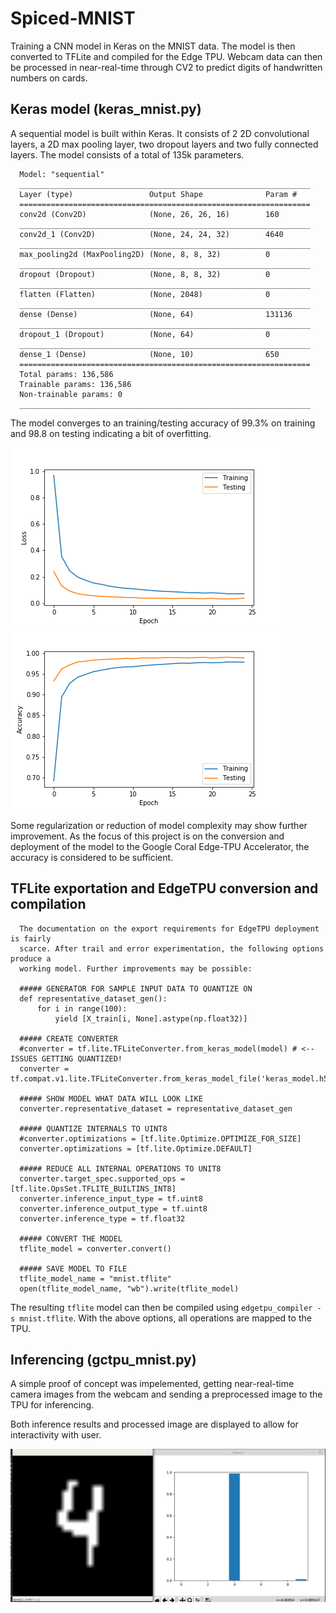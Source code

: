 # Spiced-MNIST

Training a CNN model in Keras on the MNIST data. The model is then converted to
TFLite and compiled for the Edge TPU. Webcam data can then be processed in
near-real-time through CV2 to predict digits of handwritten numbers on cards.

## Keras model (keras_mnist.py)

A sequential model is built within Keras. It consists of 2 2D convolutional
layers, a 2D max pooling layer, two dropout layers and two fully connected
layers. The model consists of a total of 135k parameters.

      Model: "sequential"
      _________________________________________________________________
      Layer (type)                 Output Shape              Param #   
      =================================================================
      conv2d (Conv2D)              (None, 26, 26, 16)        160       
      _________________________________________________________________
      conv2d_1 (Conv2D)            (None, 24, 24, 32)        4640      
      _________________________________________________________________
      max_pooling2d (MaxPooling2D) (None, 8, 8, 32)          0         
      _________________________________________________________________
      dropout (Dropout)            (None, 8, 8, 32)          0         
      _________________________________________________________________
      flatten (Flatten)            (None, 2048)              0         
      _________________________________________________________________
      dense (Dense)                (None, 64)                131136    
      _________________________________________________________________
      dropout_1 (Dropout)          (None, 64)                0         
      _________________________________________________________________
      dense_1 (Dense)              (None, 10)                650       
      =================================================================
      Total params: 136,586
      Trainable params: 136,586
      Non-trainable params: 0
      _________________________________________________________________

The model converges to an training/testing accuracy of 99.3% on training and 98.8 on testing indicating a bit
of overfitting.

![Loss History](loss-history.png "Loss History") ![Accuracy History](accuracy-history.png "Accuracy History")

Some regularization or reduction of model complexity may show
further improvement. As the focus of this project is on the conversion and
deployment of the model to the Google Coral Edge-TPU Accelerator, the accuracy
is considered to be sufficient.

## TFLite exportation and EdgeTPU conversion and compilation

      The documentation on the export requirements for EdgeTPU deployment is fairly
      scarce. After trail and error experimentation, the following options produce a
      working model. Further improvements may be possible:

      ##### GENERATOR FOR SAMPLE INPUT DATA TO QUANTIZE ON
      def representative_dataset_gen():
          for i in range(100):
              yield [X_train[i, None].astype(np.float32)]

      ##### CREATE CONVERTER
      #converter = tf.lite.TFLiteConverter.from_keras_model(model) # <-- ISSUES GETTING QUANTIZED!
      converter = tf.compat.v1.lite.TFLiteConverter.from_keras_model_file('keras_model.h5')

      ##### SHOW MODEL WHAT DATA WILL LOOK LIKE
      converter.representative_dataset = representative_dataset_gen

      ##### QUANTIZE INTERNALS TO UINT8
      #converter.optimizations = [tf.lite.Optimize.OPTIMIZE_FOR_SIZE]
      converter.optimizations = [tf.lite.Optimize.DEFAULT]

      ##### REDUCE ALL INTERNAL OPERATIONS TO UNIT8
      converter.target_spec.supported_ops = [tf.lite.OpsSet.TFLITE_BUILTINS_INT8]
      converter.inference_input_type = tf.uint8
      converter.inference_output_type = tf.uint8
      converter.inference_type = tf.float32

      ##### CONVERT THE MODEL
      tflite_model = converter.convert()

      ##### SAVE MODEL TO FILE
      tflite_model_name = "mnist.tflite"
      open(tflite_model_name, "wb").write(tflite_model)

The resulting `tflite` model can then be compiled using `edgetpu_compiler -s mnist.tflite`.
With the above options, all operations are mapped to the TPU.

## Inferencing (gctpu_mnist.py)

A simple proof of concept was impelemented, getting near-real-time camera images
from the webcam and sending a preprocessed image to the TPU for inferencing.

Both inference results and processed image are displayed to allow for
interactivity with user.

![Live Inference Example](inference.png "Live Inference Example from Webcam")
